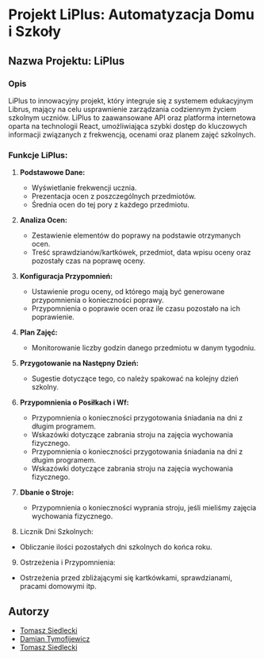 # Projekt LiPlus: Automatyzacja Domu i Szkoły

## Nazwa Projektu: LiPlus

### Opis

LiPlus to innowacyjny projekt, który integruje się z systemem edukacyjnym Librus, mający na celu usprawnienie zarządzania codziennym życiem szkolnym uczniów. LiPlus to zaawansowane API oraz platforma internetowa oparta na technologii React, umożliwiająca szybki dostęp do kluczowych informacji związanych z frekwencją, ocenami oraz planem zajęć szkolnych.

### Funkcje LiPlus:

1. **Podstawowe Dane:**

   - Wyświetlanie frekwencji ucznia.
   - Prezentacja ocen z poszczególnych przedmiotów.
   - Średnia ocen do tej pory z każdego przedmiotu.

2. **Analiza Ocen:**

   - Zestawienie elementów do poprawy na podstawie otrzymanych ocen.
   - Treść sprawdzianów/kartkówek, przedmiot, data wpisu oceny oraz pozostały czas na poprawę oceny.

3. **Konfiguracja Przypomnień:**

   - Ustawienie progu oceny, od którego mają być generowane przypomnienia o konieczności poprawy.
   - Przypomnienia o poprawie ocen oraz ile czasu pozostało na ich poprawienie.

4. **Plan Zajęć:**

   - Monitorowanie liczby godzin danego przedmiotu w danym tygodniu.

5. **Przygotowanie na Następny Dzień:**

   - Sugestie dotyczące tego, co należy spakować na kolejny dzień szkolny.

6. **Przypomnienia o Posiłkach i Wf:**

   - Przypomnienia o konieczności przygotowania śniadania na dni z długim programem.
   - Wskazówki dotyczące zabrania stroju na zajęcia wychowania fizycznego.
   - Przypomnienia o konieczności przygotowania śniadania na dni z długim programem.
   - Wskazówki dotyczące zabrania stroju na zajęcia wychowania fizycznego.

7. **Dbanie o Stroje:**

   - Przypomnienia o konieczności wyprania stroju, jeśli mieliśmy zajęcia wychowania fizycznego.

8. Licznik Dni Szkolnych:

- Obliczanie ilości pozostałych dni szkolnych do końca roku.

9. Ostrzeżenia i Przypomnienia:

- Ostrzeżenia przed zbliżającymi się kartkówkami, sprawdzianami, pracami domowymi itp.

## Autorzy

- [Tomasz Siedlecki](https://github.com/nowigor)
- [Damian Tymofijewicz](https://github.com/green-otaku)
- [Tomasz Siedlecki](https://github.com/tomekSiedlecki)

